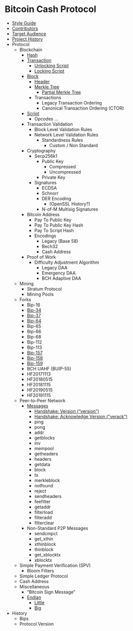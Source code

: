 # Bitcoin Cash Protocol

-   [Style Guide](/style-guide)
-   [Contributors](/contributors)
-   [Target Audience](/target-audience)
-   [Project History](/project-history)
-   Protocol
    -   Blockchain
	    -   [Hash](/protocol/blockchain/hash)
	    -   [Transaction](/protocol/blockchain/transaction)
		    -   [Unlocking Script](/protocol/blockchain/transaction/unlocking-script)
		    -   [Locking Script](/protocol/blockchain/transaction/locking-script)
	    -   [Block](/protocol/blockchain/block)
		    -   [Header](/protocol/blockchain/block/block-header)
		    -   [Merkle Tree](/protocol/blockchain/block/merkle-tree)
			    -   [Partial Merkle Tree](/protocol/blockchain/block/merkle-tree/partial-merkle-tree)
		    -   Transactions
			    -   Legacy Transaction Ordering
			    -   Canonical Transaction Ordering (CTOR)
	    -   [Script](/protocol/blockchain/script)
		    -   Opcodes
			       ...
	    -   Transaction Validation
		    -   Block Level Validation Rules
		    -   Network Level Validation Rules
			    -   Standardness Rules
				    -   Custom / Non Standard
	    -   Cryptography
		    -   Secp256k1
			    -   Public Key
				    -   Compressed
				    -   Uncompressed
			    -   Private Key
		    -   Signatures
			    -   ECDSA
			    -   Schnorr
			    -   DER Encoding
				    -   (OpenSSL History?)
			    -   N-of-M Multisig Signatures
	    -   Bitcoin Address
		    -   Pay To Public Key
			-   Pay To Public Key Hash
		    -   Pay To Script Hash
		    -   Encodings
			    -   Legacy (Base 58)
			    -   Bech32
			    -   Cash Address
	    -   Proof of Work
		    -   Difficulty Adjustment Algorithm
			    -   Legacy DAA
			    -   Emergency DAA
			    -   BCH Adaptive DAA
	-   Mining
		-   Stratum Protocol
	    -   Mining Pools
	-   Forks
	    -   Bip-16
		-   [Bip-34](/protocol/forks/bip-0034)
		-   [Bip-37](/protocol/forks/bip-0037)
		-   [Bip-64](/protocol/forks/bip-0064)
		-   Bip-65
		-   Bip-66
		-   Bip-68
		-   Bip-112
		-   Bip-113
		-   [Bip-157](/protocol/forks/bip-0157)
		-   [Bip-158](/protocol/forks/bip-0158)
		-   [Bip-159](/protocol/forks/bip-0159)
		-   BCH UAHF (BUIP-55)
		-   HF20171113
		-   HF20180515
		-   HF20181115
		-   HF20190515
		-   HF20191115
	-   Peer-to-Peer Network
		-   [Messages](/protocol/network/messages)
			-   [Handshake: Version (“version”)](/protocol/network/messages/version)
			-   [Handshake: Acknowledge Version ("verack”)](/protocol/network/messages/verack)
			-   ping
			-   pong
			-   addr
			-   getblocks
			-   inv
			-   mempool
			-   getheaders
			-   headers
			-   getdata
			-   block
			-   tx
			-   merkleblock
			-   notfound
			-   reject
			-   sendheaders
			-   feefilter
			-   getaddr
			-   filterload
			-   filteradd
			-   filterclear
		-   Non-Standard P2P Messages
			-   sendcmpct
			-   get_xthin
			-   xthinblock
			-   thinblock
			-   get_xblocktx
			-   xblocktx
    -   Simple Payment Verification (SPV)
	    -   Bloom Filters
    -   Simple Ledger Protocol
    -   Cash Address
    -   Miscellaneous
	    - “Bitcoin Sign Message”
	    - [Endian](/protocol/misc/endian)
		    - [Little](/protocol/misc/endian/little)
		    - [Big](/protocol/misc/endian/big)
   -   History
	   - Bips
	   - Protocol Version